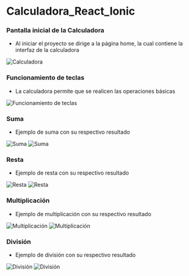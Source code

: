 # Calculadora_React_Ionic

### Pantalla inicial de la Calculadora  

- Al iniciar el proyecto se dirige a la página home, la cual contiene la interfaz de la calculadora  

![Calculadora](https://raw.githubusercontent.com/Jaela-C/Calculadora_React_Ionic/master/images/Calculadora.PNG)
### Funcionamiento de teclas  

- La calculadora permite que se realicen las operaciones básicas 

![Funcionamiento de teclas](https://raw.githubusercontent.com/Jaela-C/Calculadora_React_Ionic/master/images/Funcionamiento_Teclas.PNG)
### Suma
- Ejemplo de suma con su respectivo resultado  

![Suma](https://raw.githubusercontent.com/Jaela-C/Calculadora_React_Ionic/master/images/Suma.PNG)
![Suma](https://raw.githubusercontent.com/Jaela-C/Calculadora_React_Ionic/master/images/Resultado_Suma.PNG)
### Resta  
- Ejemplo de resta con su respectivo resultado  

![Resta](https://raw.githubusercontent.com/Jaela-C/Calculadora_React_Ionic/master/images/Resta.PNG)
![Resta](https://raw.githubusercontent.com/Jaela-C/Calculadora_React_Ionic/master/images/Resultado_Resta.PNG)
### Multiplicación  
- Ejemplo de multiplicación con su respectivo resultado  

![Multiplicación](https://raw.githubusercontent.com/Jaela-C/Calculadora_React_Ionic/master/images/Multiplicacion.PNG)
![Multiplicación](https://raw.githubusercontent.com/Jaela-C/Calculadora_React_Ionic/master/images/Resultado_Multiplicacion.PNG)
### División  
- Ejemplo de división con su respectivo resultado  

![División](https://raw.githubusercontent.com/Jaela-C/Calculadora_React_Ionic/master/images/Division.PNG)
![División](https://raw.githubusercontent.com/Jaela-C/Calculadora_React_Ionic/master/images/Resultado_Division.PNG)

